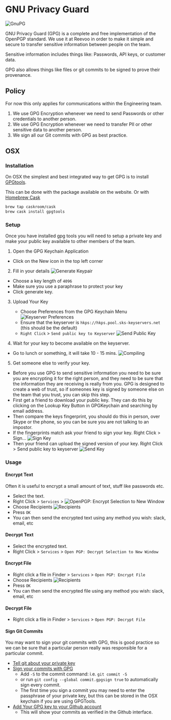 GNU Privacy Guard
=================

![GnuPG](https://upload.wikimedia.org/wikipedia/commons/thumb/6/61/Gnupg_logo.svg/320px-Gnupg_logo.svg.png)

GNU Privacy Guard (GPG) is a complete and free implementation of the OpenPGP
standard. We use it at Reevoo in order to make it simple and secure to transfer
sensitive information between people on the team.

Sensitive information includes things like: Passwords, API keys, or customer data.

GPG also allows things like files or git commits to be signed to prove their
provenance.

## Policy

For now this only applies for communications within the Engineering team.

1. We use GPG Encryption whenever we need to send Passwords or other credentials to another person.
2. We use GPG Encryption whenever we need to transfer PII or other sensitive data to another person.
3. We sign all our Git commits with GPG as best practice.

## OSX

### Installation 

On OSX the simplest and best integrated way to get GPG is to install
[GPGtools](https://gpgtools.org/).

This can be done with the package available on the website. Or with
[Homebrew Cask](https://caskroom.github.io/)

```bash
brew tap caskroom/cask
brew cask install gpgtools
```

### Setup

Once you have installed gpg tools you will need to setup a private key and
make your public key available to other members of the team.

1. Open the GPG Keychain Application
  * Click on the New icon in the top left corner
2. Fill in your details
   ![Generate Keypair](gpg/gen_keypair.png)

  * Choose a key length of `4096`
  * Make sure you use a paraphrase to protect your key
  * Click generate key.

3. Upload Your Key
   * Choose Preferences from the GPG Keychain Menu
   ![Keyserver Preferences](gpg/keyserver_pref.png)
   * Ensure that the keyserver is `hkps://hkps.pool.sks-keyservers.net` 
   (this should be the default)
   * `Right Click` > `Send public key to Keyserver`
   ![Send Public Key](gpg/send_key.png)

4. Wait for your key to become available on the keyserver.
  * Go to lunch or something, it will take 10 - 15 mins.
  ![Compiling](https://imgs.xkcd.com/comics/compiling.png)

5. Get someone else to verify your key.
  * Before you use GPG to send sensitive information you need to be sure
  you are encrypting it for the right person, and they need to be sure
  that the information they are receiving is really from you. GPG is
  designed to create a web of trust, so if someones key is signed by
  someone else on the team that you trust, you can skip this step.
  * First get a friend to download your public key. They can do this by
  clicking on the Lookup Key Button in GPGKeychain and searching by
  email address.
  * Then compare the keys fingerprint, you should do this in person,
  over Skype or the phone, so you can be sure you are not talking
  to an impostor.
  * If the fingerprints match ask your friend to sign your key.
  Right Click > Sign...
  ![Sign Key](gpg/sign_key.png)
  * Then your friend can upload the signed version of your key.
    Right Click > Send public key to keyserver
  ![Send Key](gpg/send_key.png)

### Usage

#### Encrypt Text

Often it is useful to encrypt a small amount of text, stuff like passwords etc.

* Select the text.
* Right Click > `Services` > 
  ![OpenPGP: Encrypt Selection to New Window](gpg/encrypt_text.png)
* Choose Recipients
  ![Recipients](gpg/recipients.png)
* Press `OK`
* You can then send the encrypted text using any method you wish: slack, email, etc

#### Decrypt Text

* Select the encrypted text.
* Right Click > `Services` > `Open PGP: Decrypt Selection to New Window`

#### Encrypt File

* Right click a file in Finder > `Services` > `Open PGP: Encrypt File`
* Choose Recipients
  ![Recipients](gpg/recipients.png)
* Press `OK`
* You can then send the encrypted file using any method you wish: slack, email, etc

#### Decrypt File

* Right click a file in Finder > `Services` > `Open PGP: Decrypt File`

#### Sign Git Commits

You may want to sign your git commits with GPG, this is good practice so we can be sure that a particular person really was responsible for a particular commit.

* [Tell git about your private key](https://help.github.com/articles/telling-git-about-your-gpg-key/)
* [Sign your commits with GPG](https://help.github.com/articles/signing-commits-using-gpg/)
	* Add `-S` to the commit command: i.e. `git commit -S`
	* or run `git config --global commit.gpgsign true` to automatically sign every commit.
	* The first time you sign a commit you may need to enter the passphrase of your private key, but this can be stored in the OSX keychain if you are using GPGTools.
* 	[Add Your GPG key to your Github account](https://help.github.com/articles/adding-a-new-gpg-key-to-your-github-account/)
	* This will show your commits as verified in the Github interface.		
